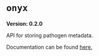 # `onyx`

**Version: 0.2.0**

API for storing pathogen metadata. 

Documentation can be found [here.](docs)
